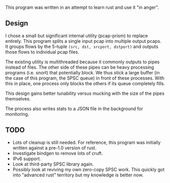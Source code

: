 This program was written in an attempt to learn rust and use it "in anger".

## Design

I chose a small but significant internal utility (pcap-prism) to replace
entirely. This program splits a single input pcap into multiple output pcaps.
It groups flows by the 5-tuple `(src, dst, srcport, dstport)` and outputs those
flows to individual pcap files.

The existing utility is multithreaded because it commonly outputs to pipes
instead of files. The other side of these pipes can be heavy processing
programs (i.e. snort) that potentially block. We thus stick a large buffer (in
the case of this program, the SPSC queue) in front of these processes. With this
in place, one process only blocks the others if its queue completely fills.

This design gains better tunability versus mucking with the size of the pipes
themselves.

The process also writes stats to a JSON file in the background for monitoring.

## TODO

* Lots of cleanup is still needed. For reference, this program was initially
  written against a pre-1.0 version of rust.
* Investigate bindgen to remove lots of cruft.
* IPv6 support.
* Look at third-party SPSC library again.
* Possibly look at reviving my own zero-copy SPSC work. This quickly got into
  "advanced rust" territory but my knowledge is better now.
